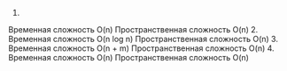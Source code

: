 1. 
Временная сложность O(n)
Пространственная сложность O(n)
2. 
Временная сложность O(n log n)
Пространственная сложность O(n)
3. 
Временная сложность O(n + m)
Пространственная сложность O(n)
4. 
Временная сложность O(n)
Пространственная сложность O(n)
